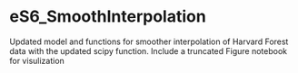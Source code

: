# eS6_SmoothInterpolation

Updated model and functions for smoother interpolation of Harvard Forest data with the updated scipy function. Include a truncated Figure notebook for visulization

